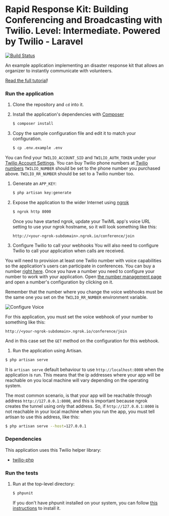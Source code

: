 # Rapid Response Kit: Building Conferencing and Broadcasting with Twilio. Level: Intermediate. Powered by Twilio - Laravel
[![Build Status](https://travis-ci.org/TwilioDevEd/conference-broadcast-laravel.svg)](https://travis-ci.org/TwilioDevEd/conference-broadcast-laravel)

An example application implementing an disaster response kit that allows an organizer to instantly communicate with volunteers.

[Read the full tutorial](https://www.twilio.com/docs/tutorials/walkthrough/conference-broadcast/php/laravel)!

### Run the application

1. Clone the repository and `cd` into it.
1. Install the application's dependencies with [Composer](https://getcomposer.org/)

   ```bash
   $ composer install
   ```
1. Copy the sample configuration file and edit it to match your configuration.

   ```bash
   $ cp .env.example .env
   ```

  You can find your `TWILIO_ACCOUNT_SID` and `TWILIO_AUTH_TOKEN` under
  your
  [Twilio Account Settings](https://www.twilio.com/user/account/settings).
  You can buy Twilio phone numbers at [Twilio numbers](https://www.twilio.com/user/account/phone-numbers/search)
  `TWILIO_NUMBER` should be set to the phone number you purchased above.
  `TWILIO_RR_NUMBER` should be set to a Twilio number too.
1. Generate an `APP_KEY`:

   ```bash
   $ php artisan key:generate
   ```
1. Expose the application to the wider Internet using [ngrok](https://ngrok.com/)

   ```bash
   $ ngrok http 8000
   ```
   Once you have started ngrok, update your TwiML app's voice URL
   setting to use your ngrok hostname, so it will look something like
   this:

   ```
   http://<your-ngrok-subdomain>.ngrok.io/conference/join
   ```
1. Configure Twilio to call your webhooks
 You will also need to configure Twilio to call your application when calls are received.

 You will need to provision at least one Twilio number with voice capabilities
 so the application's users can participate in conferences. You can buy a number [right
 here](https://www.twilio.com/user/account/phone-numbers/search). Once you have
 a number you need to configure your number to work with your application. Open
 [the number management page](https://www.twilio.com/user/account/phone-numbers/incoming)
 and open a number's configuration by clicking on it.

 Remember that the number where you change the voice webhooks must be the same one you set on
 the `TWILIO_RR_NUMBER` environment variable.

 ![Configure Voice](http://howtodocs.s3.amazonaws.com/twilio-number-config-all-med.gif)

 For this application, you must set the voice webhook of your number to
 something like this:

 ```
 http://<your-ngrok-subdomain>.ngrok.io/conference/join
 ```
 And in this case set the `GET` method on the configuration for this webhook.
1. Run the application using Artisan.

  ```bash
  $ php artisan serve
  ```
  It is `artisan serve` default behaviour to use `http://localhost:8000` when
  the application is run. This means that the ip addresses where your app will be
  reachable on you local machine will vary depending on the operating system.

  The most common scenario, is that your app will be reachable through address
  `http://127.0.0.1:8000`, and this is important because ngrok creates the
  tunnel using only that address. So, if `http://127.0.0.1:8000` is not reachable
  in your local machine when you run the app, you must tell artisan to use this
  address, like this:

  ```bash
  $ php artisan serve --host=127.0.0.1
  ```

### Dependencies

This application uses this Twilio helper library:
* [twilio-php](https://github.com/twilio/twilio-php)

### Run the tests

1. Run at the top-level directory:

   ```bash
   $ phpunit
   ```
   If you don't have phpunit installed on your system, you can follow [this
   instructions](https://phpunit.de/manual/current/en/installation.html) to
   install it.
